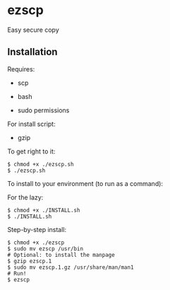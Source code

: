 # ezscp
Easy secure copy

## Installation

Requires:

- scp

- bash

- sudo permissions

For install script:

- gzip

To get right to it:

```
$ chmod +x ./ezscp.sh
$ ./ezscp.sh
```

To install to your environment (to run as a command):

For the lazy:

```
$ chmod +x ./INSTALL.sh
$ ./INSTALL.sh
```

Step-by-step install:

```
$ chmod +x ./ezscp
$ sudo mv ezscp /usr/bin
# Optional: to install the manpage
$ gzip ezscp.1
$ sudo mv ezscp.1.gz /usr/share/man/man1
# Run!
$ ezscp
```
